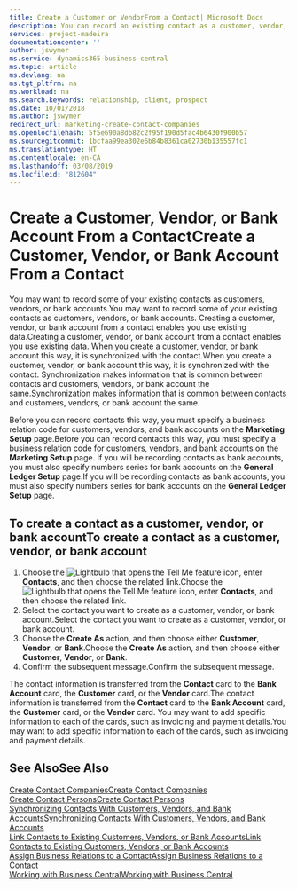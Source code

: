 ```yaml
---
title: Create a Customer or VendorFrom a Contact| Microsoft Docs
description: You can record an existing contact as a customer, vendor, or bank account using existing data and specifying a business relationship.
services: project-madeira
documentationcenter: ''
author: jswymer
ms.service: dynamics365-business-central
ms.topic: article
ms.devlang: na
ms.tgt_pltfrm: na
ms.workload: na
ms.search.keywords: relationship, client, prospect
ms.date: 10/01/2018
ms.author: jswymer
redirect_url: marketing-create-contact-companies
ms.openlocfilehash: 5f5e690a8db82c2f95f190d5fac4b6430f900b57
ms.sourcegitcommit: 1bcfaa99ea302e6b84b8361ca02730b135557fc1
ms.translationtype: HT
ms.contentlocale: en-CA
ms.lasthandoff: 03/08/2019
ms.locfileid: "812604"
---
```

# <a name="create-a-customer-vendor-or-bank-account-from-a-contact"></a><span data-ttu-id="7dba1-103">Create a Customer, Vendor, or Bank Account From a Contact</span><span class="sxs-lookup"><span data-stu-id="7dba1-103">Create a Customer, Vendor, or Bank Account From a Contact</span></span>
<span data-ttu-id="7dba1-104">You may want to record some of your existing contacts as customers, vendors, or bank accounts.</span><span class="sxs-lookup"><span data-stu-id="7dba1-104">You may want to record some of your existing contacts as customers, vendors, or bank accounts.</span></span> <span data-ttu-id="7dba1-105">Creating a customer, vendor, or bank account from a contact enables you use existing data.</span><span class="sxs-lookup"><span data-stu-id="7dba1-105">Creating a customer, vendor, or bank account from a contact enables you use existing data.</span></span> <span data-ttu-id="7dba1-106">When you create a customer, vendor, or bank account this way, it is synchronized with the contact.</span><span class="sxs-lookup"><span data-stu-id="7dba1-106">When you create a customer, vendor, or bank account this way, it is synchronized with the contact.</span></span> <span data-ttu-id="7dba1-107">Synchronization makes information that is common between contacts and customers, vendors, or bank account the same.</span><span class="sxs-lookup"><span data-stu-id="7dba1-107">Synchronization makes information that is common between contacts and customers, vendors, or bank account the same.</span></span>

<span data-ttu-id="7dba1-108">Before you can record contacts this way, you must specify a business relation code for customers, vendors, and bank accounts on the **Marketing Setup** page.</span><span class="sxs-lookup"><span data-stu-id="7dba1-108">Before you can record contacts this way, you must specify a business relation code for customers, vendors, and bank accounts on the **Marketing Setup** page.</span></span> <span data-ttu-id="7dba1-109">If you will be recording contacts as bank accounts, you must also specify numbers series for bank accounts on the **General Ledger Setup** page.</span><span class="sxs-lookup"><span data-stu-id="7dba1-109">If you will be recording contacts as bank accounts, you must also specify numbers series for bank accounts on the **General Ledger Setup** page.</span></span>

## <a name="to-create-a-contact-as-a-customer-vendor-or-bank-account"></a><span data-ttu-id="7dba1-110">To create a contact as a customer, vendor, or bank account</span><span class="sxs-lookup"><span data-stu-id="7dba1-110">To create a contact as a customer, vendor, or bank account</span></span>
1. <span data-ttu-id="7dba1-111">Choose the ![Lightbulb that opens the Tell Me feature](media/ui-search/search_small.png "Tell me what you want to do") icon, enter **Contacts**, and then choose the related link.</span><span class="sxs-lookup"><span data-stu-id="7dba1-111">Choose the ![Lightbulb that opens the Tell Me feature](media/ui-search/search_small.png "Tell me what you want to do") icon, enter **Contacts**, and then choose the related link.</span></span>
2. <span data-ttu-id="7dba1-112">Select the contact you want to create as a customer, vendor, or bank account.</span><span class="sxs-lookup"><span data-stu-id="7dba1-112">Select the contact you want to create as a customer, vendor, or bank account.</span></span>
3. <span data-ttu-id="7dba1-113">Choose the **Create As** action, and then choose either **Customer**, **Vendor**, or **Bank**.</span><span class="sxs-lookup"><span data-stu-id="7dba1-113">Choose the **Create As** action, and then choose either **Customer**, **Vendor**, or **Bank**.</span></span>
4. <span data-ttu-id="7dba1-114">Confirm the subsequent message.</span><span class="sxs-lookup"><span data-stu-id="7dba1-114">Confirm the subsequent message.</span></span>

<span data-ttu-id="7dba1-115">The contact information is transferred from the **Contact** card to the **Bank Account** card, the **Customer** card, or the **Vendor** card.</span><span class="sxs-lookup"><span data-stu-id="7dba1-115">The contact information is transferred from the **Contact** card to the **Bank Account** card, the **Customer** card, or the **Vendor** card.</span></span> <span data-ttu-id="7dba1-116">You may want to add specific information to each of the cards, such as invoicing and payment details.</span><span class="sxs-lookup"><span data-stu-id="7dba1-116">You may want to add specific information to each of the cards, such as invoicing and payment details.</span></span>

## <a name="see-also"></a><span data-ttu-id="7dba1-117">See Also</span><span class="sxs-lookup"><span data-stu-id="7dba1-117">See Also</span></span>
[<span data-ttu-id="7dba1-118">Create Contact Companies</span><span class="sxs-lookup"><span data-stu-id="7dba1-118">Create Contact Companies</span></span>](marketing-create-contact-companies.md)  
[<span data-ttu-id="7dba1-119">Create Contact Persons</span><span class="sxs-lookup"><span data-stu-id="7dba1-119">Create Contact Persons</span></span>](marketing-create-contact-persons.md)  
[<span data-ttu-id="7dba1-120">Synchronizing Contacts With Customers, Vendors, and Bank Accounts</span><span class="sxs-lookup"><span data-stu-id="7dba1-120">Synchronizing Contacts With Customers, Vendors, and Bank Accounts</span></span>](marketing-synchronize-contacts-customers-vendors-bank-accounts.md)  
[<span data-ttu-id="7dba1-121">Link Contacts to Existing Customers, Vendors, or Bank Accounts</span><span class="sxs-lookup"><span data-stu-id="7dba1-121">Link Contacts to Existing Customers, Vendors, or Bank Accounts</span></span>](marketing-how-link-contact.md)  
[<span data-ttu-id="7dba1-122">Assign Business Relations to a Contact</span><span class="sxs-lookup"><span data-stu-id="7dba1-122">Assign Business Relations to a Contact</span></span>](marketing-business-relations.md#AssignBusRelContact)  
[<span data-ttu-id="7dba1-123">Working with Business Central</span><span class="sxs-lookup"><span data-stu-id="7dba1-123">Working with Business Central</span></span>](ui-work-product.md)
